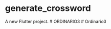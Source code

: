 # generate_crossword

A new Flutter project.
#   O R D I N A R I O 3  
 #   O r d i n a r i o 3  
 